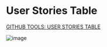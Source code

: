 <h1>User Stories Table</h1>

[GITHUB TOOLS: USER STORIES TABLE](https://github.com/users/GrandDadDan/projects/3)

![image](https://github.com/user-attachments/assets/69dcfdd2-c62c-4734-b98c-8da4bb1d0741)
